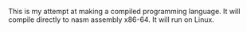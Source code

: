 This is my attempt at making a compiled programming language. It will compile directly to nasm assembly x86-64. 
It will run on Linux.
